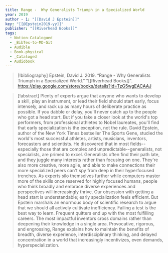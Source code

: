```yaml
---
title: Range -  Why Generalists Triumph in a Specialized World
year: 2019
author - 1: "[[David J Epstein]]"
key: "[[@Epstein2019-yy]]"
publisher: "[[Riverhead Books]]"
tags:
  - Notion-Catalogued
  - _BibTex-to-MD-Git
  - Audible
  - Book-physical
  - _Cataloged
  - Audiobook
---
```


> [!bibliography]
> Epstein, David J. 2019. “Range -  Why Generalists Triumph in a Specialized World.” "[[Riverhead Books]]". https://play.google.com/store/books/details?id=TzG5wgEACAAJ

> [!abstract]
> Plenty of experts argue that anyone who wants to develop a skill, play an instrument, or lead their field should start early, focus intensely, and rack up as many hours of deliberate practice as possible. If you dabble or delay, you'll never catch up to the people who got a head start. But if you take a closer look at the world's top performers, from professional athletes to Nobel laureates, you'll find that early specialization is the exception, not the rule. David Epstein, author of the New York Times bestseller The Sports Gene, studied the world's most successful athletes, artists, musicians, inventors, forecasters and scientists. He discovered that in most fields--especially those that are complex and unpredictable--generalists, not specialists, are primed to excel. Generalists often find their path late, and they juggle many interests rather than focusing on one. They're also more creative, more agile, and able to make connections their more specialized peers can't spy from deep in their hyperfocused trenches. As experts silo themselves further while computers master more of the skills once reserved for highly focused humans, people who think broadly and embrace diverse experiences and perspectives will increasingly thrive. Our obsession with getting a head start is understandable; early specialization feels efficient. But Epstein marshals an enormous body of scientific research to argue that we should all actively cultivate inefficiency. Failing a test is the best way to learn. Frequent quitters end up with the most fulfilling careers. The most impactful inventors cross domains rather than deepening their knowledge in a single area. Provocative, rigorous, and engrossing, Range explains how to maintain the benefits of breadth, diverse experience, interdisciplinary thinking, and delayed concentration in a world that increasingly incentivizes, even demands, hyperspecialization.